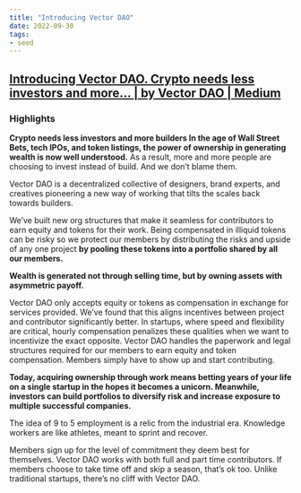 ```yaml
---
title: "Introducing Vector DAO"
date: 2022-09-30
tags:
- seed
---
```


## [Introducing Vector DAO. Crypto needs less investors and more… | by Vector DAO | Medium](https://medium.com/@vectorDAO/introducing-vector-dao-6eed7ff13aa6?curius=1599)

### Highlights
**Crypto needs less investors and more builders In the age of Wall Street Bets, tech IPOs, and token listings, the power of ownership in generating wealth is now well understood.** As a result, more and more people are choosing to invest instead of build. And we don’t blame them.

Vector DAO is a decentralized collective of designers, brand experts, and creatives pioneering a new way of working that tilts the scales back towards builders.

We’ve built new org structures that make it seamless for contributors to earn equity and tokens for their work. Being compensated in illiquid tokens can be risky so we protect our members by distributing the risks and upside of any one project **by pooling these tokens into a portfolio shared by all our members.**

**Wealth is generated not through selling time, but by owning assets with asymmetric payoff.**

Vector DAO only accepts equity or tokens as compensation in exchange for services provided. We’ve found that this aligns incentives between project and contributor significantly better. In startups, where speed and flexibility are critical, hourly compensation penalizes these qualities when we want to incentivize the exact opposite. Vector DAO handles the paperwork and legal structures required for our members to earn equity and token compensation. Members simply have to show up and start contributing.

**Today, acquiring ownership through work means betting years of your life on a single startup in the hopes it becomes a unicorn. Meanwhile, investors can build portfolios to diversify risk and increase exposure to multiple successful companies.**

The idea of 9 to 5 employment is a relic from the industrial era. Knowledge workers are like athletes, meant to sprint and recover.

Members sign up for the level of commitment they deem best for themselves. Vector DAO works with both full and part time contributors. If members choose to take time off and skip a season, that’s ok too. Unlike traditional startups, there’s no cliff with Vector DAO.




